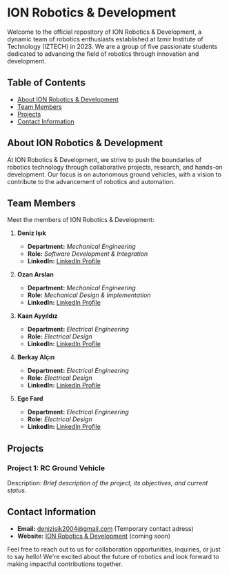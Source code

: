 # ION Robotics & Development

Welcome to the official repository of ION Robotics & Development, a dynamic team of robotics enthusiasts established at Izmir Institute of Technology (IZTECH) in 2023. We are a group of five passionate students dedicated to advancing the field of robotics through innovation and development.

## Table of Contents
- [About ION Robotics & Development](#about-ion-robotics--development)
- [Team Members](#team-members)
- [Projects](#projects)
- [Contact Information](#contact-information)

## About ION Robotics & Development

At ION Robotics & Development, we strive to push the boundaries of robotics technology through collaborative projects, research, and hands-on development. Our focus is on autonomous ground vehicles, with a vision to contribute to the advancement of robotics and automation.

## Team Members

Meet the members of ION Robotics & Development:

1. **Deniz Işık**
   - **Department:** *Mechanical Engineering*
   - **Role:** *Software Development & Integration*
   - **LinkedIn:** [LinkedIn Profile](#)

2. **Ozan Arslan**
   - **Department:** *Mechanical Engineering*
   - **Role:** *Mechanical Design & Implementation*
   - **LinkedIn:** [LinkedIn Profile](#)

3. **Kaan Ayyıldız**
   - **Department:** *Electrical Engineering*
   - **Role:** *Electrical Design*
   - **LinkedIn:** [LinkedIn Profile](#)

4. **Berkay Alçın**
   - **Department:** *Electrical Engineering*
   - **Role:** *Electrical Design*
   - **LinkedIn:** [LinkedIn Profile](#)

5. **Ege Fard**
   - **Department:** *Electrical Engineering*
   - **Role:** *Electrical Design*
   - **LinkedIn:** [LinkedIn Profile](#)

## Projects

### Project 1: RC Ground Vehicle
Description: *Brief description of the project, its objectives, and current status.*

## Contact Information

- **Email:** denizisik2004@gmail.com (Temporary contact adress)
- **Website:** [ION Robotics & Development](#) (coming soon)

Feel free to reach out to us for collaboration opportunities, inquiries, or just to say hello! We're excited about the future of robotics and look forward to making impactful contributions together.
